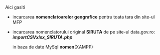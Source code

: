 Aici gasiti 

- incarcarea **nomenclatoarelor geografice** pentru toata tara din site-ul MFP 
- incarcarea nomenclatorului original **SIRUTA** de pe site-ul data.gov.ro: ***importCSVxlsx_SIRUTA.php***

  in baza de date MySql **nomen**(XAMPP)

